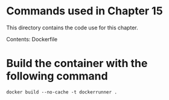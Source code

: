 # Commands used in Chapter 15

This directory contains the code use for this chapter.

Contents:
Dockerfile

# Build the container with the following command
``` 
docker build --no-cache -t dockerrunner . 
``` 
